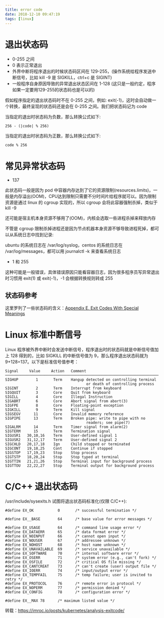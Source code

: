 ```yaml
---
title: error code
date: 2018-12-10 09:47:19
tags: [linux]
---
```


# 退出状态码

- 0-255 之间
- 0 表示正常退出
- 外界中断将程序退出的时候状态码区间在 129-255，(操作系统给程序发送中断信号，比如 kill -9 是 SIGKILL，ctrl+c 是 SIGINT)
- 一般程序自身原因导致的异常退出状态区间在 1-128 (这只是一般约定，程序如果一定要用129-255的状态码也是可以的)

假如程序指定的退出状态码时不在 0-255 之间，例如: exit(-1)，这时会自动做一个转换，最终呈现的状态码还是会在 0-255 之间。我们把状态码记为 code

当指定的退出时状态码为负数，那么转换公式如下:
```
256 - (|code| % 256)
```
当指定的退出时状态码为正数，那么转换公式如下:
```
code % 256
```
# 常见异常状态码

- 137

此状态码一般是因为 pod 中容器内存达到了它的资源限制(resources.limits)，一般是内存溢出(OOM)，CPU达到限制只需要不分时间片给程序就可以。因为限制资源是通过 linux 的 cgroup 实现的，所以 cgroup 会将此容器强制杀掉，类似于 kill -9

还可能是宿主机本身资源不够用了(OOM)，内核会选取一些进程杀掉来释放内存

不管是 cgroup 限制杀掉进程还是因为节点机器本身资源不够导致进程死掉，都可以从系统日志中找到记录:

ubuntu 的系统日志在 /var/log/syslog，centos 的系统日志在 /var/log/messages，都可以用 journalctl -k 来查看系统日志

- 1 和 255

这种可能是一般错误，具体错误原因只能看容器日志，因为很多程序员写异常退出时习惯用 exit(1) 或 exit(-1)，-1 会根据转换规则转成 255

## 状态码参考

这里罗列了一些状态码的含义：[Appendix E. Exit Codes With Special Meanings](http://tldp.org/LDP/abs/html/exitcodes.html)

# Linux 标准中断信号

Linux 程序被外界中断时会发送中断信号，程序退出时的状态码就是中断信号值加上 128 得到的，比如 SIGKILL 的中断信号值为 9，那么程序退出状态码就为 9+128=137。以下是标准信号值参考：
```
Signal     Value     Action   Comment
──────────────────────────────────────────────────────────────────────
SIGHUP        1       Term    Hangup detected on controlling terminal
                                     or death of controlling process
SIGINT        2       Term    Interrupt from keyboard
SIGQUIT       3       Core    Quit from keyboard
SIGILL        4       Core    Illegal Instruction
SIGABRT       6       Core    Abort signal from abort(3)
SIGFPE        8       Core    Floating-point exception
SIGKILL       9       Term    Kill signal
SIGSEGV      11       Core    Invalid memory reference
SIGPIPE      13       Term    Broken pipe: write to pipe with no
                                     readers; see pipe(7)
SIGALRM      14       Term    Timer signal from alarm(2)
SIGTERM      15       Term    Termination signal
SIGUSR1   30,10,16    Term    User-defined signal 1
SIGUSR2   31,12,17    Term    User-defined signal 2
SIGCHLD   20,17,18    Ign     Child stopped or terminated
SIGCONT   19,18,25    Cont    Continue if stopped
SIGSTOP   17,19,23    Stop    Stop process
SIGTSTP   18,20,24    Stop    Stop typed at terminal
SIGTTIN   21,21,26    Stop    Terminal input for background process
SIGTTOU   22,22,27    Stop    Terminal output for background process
```

# C/C++ 退出状态码

/usr/include/sysexits.h 试图将退出状态码标准化(仅限 C/C++):
```
#define EX_OK           0       /* successful termination */

#define EX__BASE        64      /* base value for error messages */

#define EX_USAGE        64      /* command line usage error */
#define EX_DATAERR      65      /* data format error */
#define EX_NOINPUT      66      /* cannot open input */
#define EX_NOUSER       67      /* addressee unknown */
#define EX_NOHOST       68      /* host name unknown */
#define EX_UNAVAILABLE  69      /* service unavailable */
#define EX_SOFTWARE     70      /* internal software error */
#define EX_OSERR        71      /* system error (e.g., can't fork) */
#define EX_OSFILE       72      /* critical OS file missing */
#define EX_CANTCREAT    73      /* can't create (user) output file */
#define EX_IOERR        74      /* input/output error */
#define EX_TEMPFAIL     75      /* temp failure; user is invited to retry */
#define EX_PROTOCOL     76      /* remote error in protocol */
#define EX_NOPERM       77      /* permission denied */
#define EX_CONFIG       78      /* configuration error */

#define EX__MAX 78      /* maximum listed value */
```

转载：https://imroc.io/posts/kubernetes/analysis-exitcode/